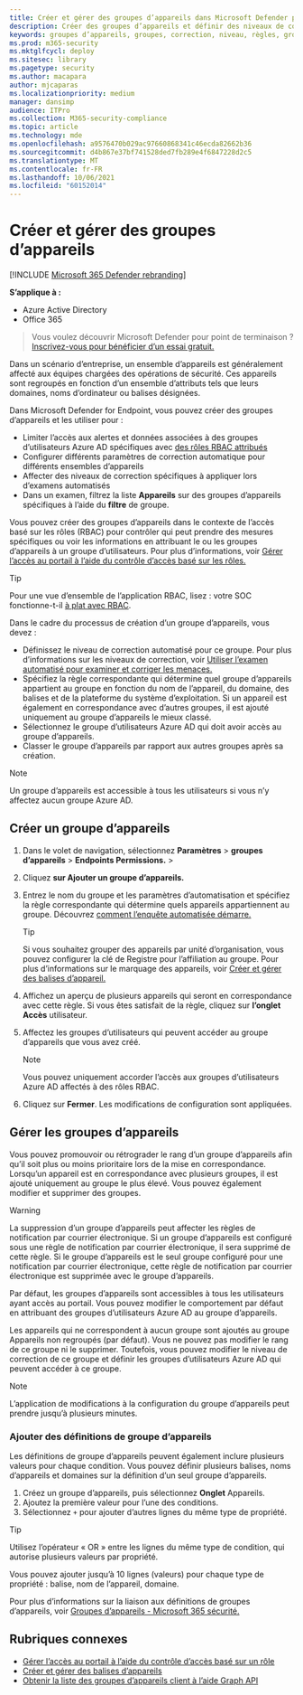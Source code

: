 ```yaml
---
title: Créer et gérer des groupes d’appareils dans Microsoft Defender pour le point de terminaison
description: Créer des groupes d’appareils et définir des niveaux de correction automatisés sur ces derniers en confirmant les règles qui s’appliquent au groupe
keywords: groupes d’appareils, groupes, correction, niveau, règles, groupe aad, rôle, attribuer, classement
ms.prod: m365-security
ms.mktglfcycl: deploy
ms.sitesec: library
ms.pagetype: security
ms.author: macapara
author: mjcaparas
ms.localizationpriority: medium
manager: dansimp
audience: ITPro
ms.collection: M365-security-compliance
ms.topic: article
ms.technology: mde
ms.openlocfilehash: a9576470b029ac97660868341c46ecda82662b36
ms.sourcegitcommit: d4b867e37bf741528ded7fb289e4f6847228d2c5
ms.translationtype: MT
ms.contentlocale: fr-FR
ms.lasthandoff: 10/06/2021
ms.locfileid: "60152014"
---
```

# <a name="create-and-manage-device-groups"></a>Créer et gérer des groupes d’appareils

[!INCLUDE [Microsoft 365 Defender rebranding](../../includes/microsoft-defender.md)]


**S’applique à :**
- Azure Active Directory
- Office 365

> Vous voulez découvrir Microsoft Defender pour point de terminaison ? [Inscrivez-vous pour bénéficier d’un essai gratuit.](https://signup.microsoft.com/create-account/signup?products=7f379fee-c4f9-4278-b0a1-e4c8c2fcdf7e&ru=https://aka.ms/MDEp2OpenTrial?ocid=docs-wdatp-exposedapis-abovefoldlink)

Dans un scénario d’entreprise, un ensemble d’appareils est généralement affecté aux équipes chargées des opérations de sécurité. Ces appareils sont regroupés en fonction d’un ensemble d’attributs tels que leurs domaines, noms d’ordinateur ou balises désignées.

Dans Microsoft Defender for Endpoint, vous pouvez créer des groupes d’appareils et les utiliser pour :

- Limiter l’accès aux alertes et données associées à des groupes d’utilisateurs Azure AD spécifiques avec [des rôles RBAC attribués](rbac.md)
- Configurer différents paramètres de correction automatique pour différents ensembles d’appareils
- Affecter des niveaux de correction spécifiques à appliquer lors d’examens automatisés
- Dans un examen, filtrez la liste **Appareils** sur des groupes d’appareils spécifiques à l’aide du **filtre** de groupe.

Vous pouvez créer des groupes d’appareils dans le contexte de l’accès basé sur les rôles (RBAC) pour contrôler qui peut prendre des mesures spécifiques ou voir les informations en attribuant le ou les groupes d’appareils à un groupe d’utilisateurs. Pour plus d’informations, voir [Gérer l’accès au portail à l’aide du contrôle d’accès basé sur les rôles.](rbac.md)

> [!TIP]
> Pour une vue d’ensemble de l’application RBAC, lisez : votre SOC fonctionne-t-il [à plat avec RBAC](https://techcommunity.microsoft.com/t5/Windows-Defender-ATP/Is-your-SOC-running-flat-with-limited-RBAC/ba-p/320015).

Dans le cadre du processus de création d’un groupe d’appareils, vous devez :

- Définissez le niveau de correction automatisé pour ce groupe. Pour plus d’informations sur les niveaux de correction, voir [Utiliser l’examen automatisé pour examiner et corriger les menaces.](automated-investigations.md)
- Spécifiez la règle correspondante qui détermine quel groupe d’appareils appartient au groupe en fonction du nom de l’appareil, du domaine, des balises et de la plateforme du système d’exploitation. Si un appareil est également en correspondance avec d’autres groupes, il est ajouté uniquement au groupe d’appareils le mieux classé.
- Sélectionnez le groupe d’utilisateurs Azure AD qui doit avoir accès au groupe d’appareils.
- Classer le groupe d’appareils par rapport aux autres groupes après sa création.

> [!NOTE]
> Un groupe d’appareils est accessible à tous les utilisateurs si vous n’y affectez aucun groupe Azure AD.

## <a name="create-a-device-group"></a>Créer un groupe d’appareils

1. Dans le volet de navigation, sélectionnez **Paramètres** \> **groupes d’appareils** \> **Endpoints Permissions.** \> 

2. Cliquez **sur Ajouter un groupe d’appareils.**

3. Entrez le nom du groupe et les paramètres d’automatisation et spécifiez la règle correspondante qui détermine quels appareils appartiennent au groupe. Découvrez [comment l’enquête automatisée démarre.](automated-investigations.md#how-the-automated-investigation-starts)

    > [!TIP]
    > Si vous souhaitez grouper des appareils par unité d’organisation, vous pouvez configurer la clé de Registre pour l’affiliation au groupe. Pour plus d’informations sur le marquage des appareils, voir [Créer et gérer des balises d’appareil.](machine-tags.md)

4. Affichez un aperçu de plusieurs appareils qui seront en correspondance avec cette règle. Si vous êtes satisfait de la règle, cliquez sur **l’onglet Accès** utilisateur.

5. Affectez les groupes d’utilisateurs qui peuvent accéder au groupe d’appareils que vous avez créé.

    > [!NOTE]
    > Vous pouvez uniquement accorder l’accès aux groupes d’utilisateurs Azure AD affectés à des rôles RBAC.

6. Cliquez sur **Fermer**. Les modifications de configuration sont appliquées.

## <a name="manage-device-groups"></a>Gérer les groupes d’appareils

Vous pouvez promouvoir ou rétrograder le rang d’un groupe d’appareils afin qu’il soit plus ou moins prioritaire lors de la mise en correspondance. Lorsqu’un appareil est en correspondance avec plusieurs groupes, il est ajouté uniquement au groupe le plus élevé. Vous pouvez également modifier et supprimer des groupes.

> [!WARNING]
> La suppression d’un groupe d’appareils peut affecter les règles de notification par courrier électronique. Si un groupe d’appareils est configuré sous une règle de notification par courrier électronique, il sera supprimé de cette règle. Si le groupe d’appareils est le seul groupe configuré pour une notification par courrier électronique, cette règle de notification par courrier électronique est supprimée avec le groupe d’appareils.

Par défaut, les groupes d’appareils sont accessibles à tous les utilisateurs ayant accès au portail. Vous pouvez modifier le comportement par défaut en attribuant des groupes d’utilisateurs Azure AD au groupe d’appareils.

Les appareils qui ne correspondent à aucun groupe sont ajoutés au groupe Appareils non regroupés (par défaut). Vous ne pouvez pas modifier le rang de ce groupe ni le supprimer. Toutefois, vous pouvez modifier le niveau de correction de ce groupe et définir les groupes d’utilisateurs Azure AD qui peuvent accéder à ce groupe.

> [!NOTE]
> L’application de modifications à la configuration du groupe d’appareils peut prendre jusqu’à plusieurs minutes.

### <a name="add-device-group-definitions"></a>Ajouter des définitions de groupe d’appareils

Les définitions de groupe d’appareils peuvent également inclure plusieurs valeurs pour chaque condition. Vous pouvez définir plusieurs balises, noms d’appareils et domaines sur la définition d’un seul groupe d’appareils.

1. Créez un groupe d’appareils, puis sélectionnez **Onglet** Appareils.
2. Ajoutez la première valeur pour l’une des conditions.
3. Sélectionnez `+` pour ajouter d’autres lignes du même type de propriété.

> [!TIP]
> Utilisez l’opérateur « OR » entre les lignes du même type de condition, qui autorise plusieurs valeurs par propriété.
>
> Vous pouvez ajouter jusqu’à 10 lignes (valeurs) pour chaque type de propriété : balise, nom de l’appareil, domaine.

Pour plus d’informations sur la liaison aux définitions de groupes d’appareils, voir [Groupes d’appareils - Microsoft 365 sécurité.](https://sip.security.microsoft.com/homepage)

## <a name="related-topics"></a>Rubriques connexes

- [Gérer l’accès au portail à l’aide du contrôle d’accès basé sur un rôle](rbac.md)
- [Créer et gérer des balises d’appareils](machine-tags.md)
- [Obtenir la liste des groupes d’appareils client à l’aide Graph API](/graph/api/device-list-memberof)
